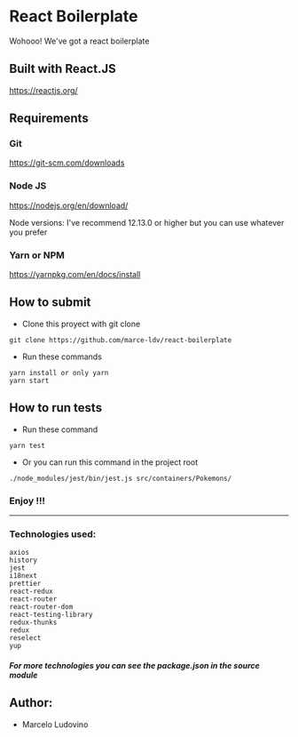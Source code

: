 # React Boilerplate

Wohooo! We've got a react boilerplate

## Built with React.JS
https://reactjs.org/

## Requirements

### Git
https://git-scm.com/downloads
### Node JS
https://nodejs.org/en/download/

Node versions:
I've recommend 12.13.0 or higher but you can use whatever you prefer

### Yarn or NPM
https://yarnpkg.com/en/docs/install

## How to submit

* Clone this proyect with git clone
```
git clone https://github.com/marce-ldv/react-boilerplate
```
* Run these commands
```
yarn install or only yarn
yarn start
```

## How to run tests
* Run these command
```
yarn test
```
* Or you can run this command in the project root
```
./node_modules/jest/bin/jest.js src/containers/Pokemons/
```

### Enjoy !!!

---

### Technologies used:

```
axios
history
jest
i18next
prettier
react-redux
react-router
react-router-dom
react-testing-library
redux-thunks
redux
reselect
yup
```

##### For more technologies you can see the package.json in the source module

## Author:
* Marcelo Ludovino